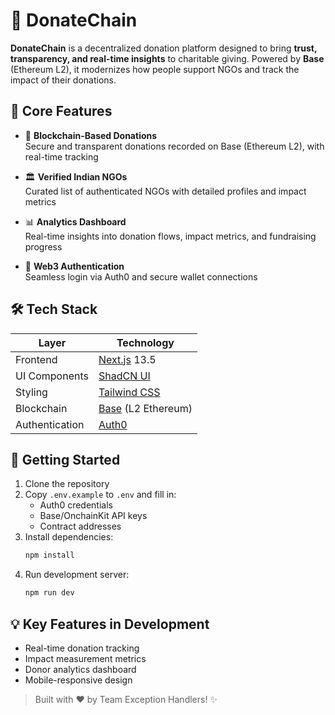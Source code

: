 # 🧩 DonateChain

**DonateChain** is a decentralized donation platform designed to bring **trust, transparency, and real-time insights** to charitable giving. Powered by **Base** (Ethereum L2), it modernizes how people support NGOs and track the impact of their donations.

## 🎯 Core Features

- 🔗 **Blockchain-Based Donations**  
  Secure and transparent donations recorded on Base (Ethereum L2), with real-time tracking
  
- 🏛️ **Verified Indian NGOs**  
  Curated list of authenticated NGOs with detailed profiles and impact metrics

- 📊 **Analytics Dashboard**  
  Real-time insights into donation flows, impact metrics, and fundraising progress

- 🔐 **Web3 Authentication**  
  Seamless login via Auth0 and secure wallet connections

## 🛠 Tech Stack

| Layer            | Technology                               |
|------------------|------------------------------------------|
| Frontend         | [Next.js](https://nextjs.org/ ) 13.5      |
| UI Components    | [ShadCN UI](https://ui.shadcn.com/)      |
| Styling          | [Tailwind CSS](https://tailwindcss.com/) |
| Blockchain       | [Base](https://base.org/) (L2 Ethereum)  |
| Authentication   | [Auth0](https://auth0.com/)              |

## 🚀 Getting Started

1. Clone the repository
2. Copy `.env.example` to `.env` and fill in:
   - Auth0 credentials
   - Base/OnchainKit API keys
   - Contract addresses
3. Install dependencies:
   ```bash
   npm install
   ```
4. Run development server:
   ```bash
   npm run dev
   ```

## 💡 Key Features in Development

- Real-time donation tracking
- Impact measurement metrics
- Donor analytics dashboard
- Mobile-responsive design

> Built with ❤️ by Team Exception Handlers! ✨
